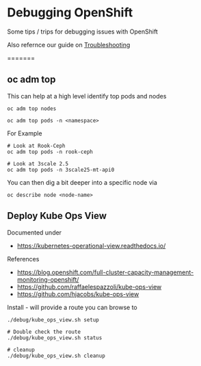 # Debugging OpenShift
Some tips / trips for debugging issues with OpenShift

Also refernce our guide on [Troubleshooting](./Troubleshooting.md)

=======

## oc adm top
This can help at a high level identify top pods and nodes
```
oc adm top nodes

oc adm top pods -n <namespace>
```

For Example
```
# Look at Rook-Ceph
oc adm top pods -n rook-ceph

# Look at 3scale 2.5
oc adm top pods -n 3scale25-mt-api0
```

You can then dig a bit deeper into a specific node via
```
oc describe node <node-name>
```

## Deploy Kube Ops View

Documented under

- https://kubernetes-operational-view.readthedocs.io/

References

- https://blog.openshift.com/full-cluster-capacity-management-monitoring-openshift/
- https://github.com/raffaelespazzoli/kube-ops-view
- https://github.com/hjacobs/kube-ops-view

Install - will provide a route you can browse to
```
./debug/kube_ops_view.sh setup

# Double check the route
./debug/kube_ops_view.sh status

# cleanup
./debug/kube_ops_view.sh cleanup
```
